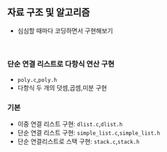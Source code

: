 ## 자료 구조 및 알고리즘
- 심심할 때마다 코딩하면서 구현해보기

</br>

### 단순 연결 리스트로 다항식 연산 구현
- `poly.c`,`poly.h`
- 다항식 두 개의 덧셈,곱셈,미분 구현

### 기본
- 이중 연결 리스트 구현: `dlist.c`,`dlist.h`
- 단순 연결 리스트 구현: `simple_list.c`,`simple_list.h`
- 단순 연결리스트로 스택 구현: `stack.c`,`stack.h`